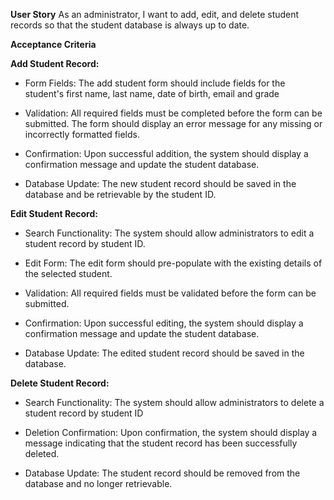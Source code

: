**User Story**
As an administrator, I want to add, edit, and delete student records so that the student database is always up to date.

**Acceptance Criteria**

**Add Student Record:**

- Form Fields: The add student form should include fields for the student's first name, last name, date of birth, email and grade

- Validation: All required fields must be completed before the form can be submitted. The form should display an error message for any missing or incorrectly formatted fields.

- Confirmation: Upon successful addition, the system should display a confirmation message and update the student database.

- Database Update: The new student record should be saved in the database and be retrievable by the student ID.


**Edit Student Record:**

- Search Functionality: The system should allow administrators to edit a student record by student ID.

- Edit Form: The edit form should pre-populate with the existing details of the selected student.

- Validation: All required fields must be validated before the form can be submitted.

- Confirmation: Upon successful editing, the system should display a confirmation message and update the student database.

- Database Update: The edited student record should be saved in the database.

**Delete Student Record:**

- Search Functionality: The system should allow administrators to delete a student record by student ID

- Deletion Confirmation: Upon confirmation, the system should display a message indicating that the student record has been successfully deleted.

- Database Update: The student record should be removed from the database and no longer retrievable.